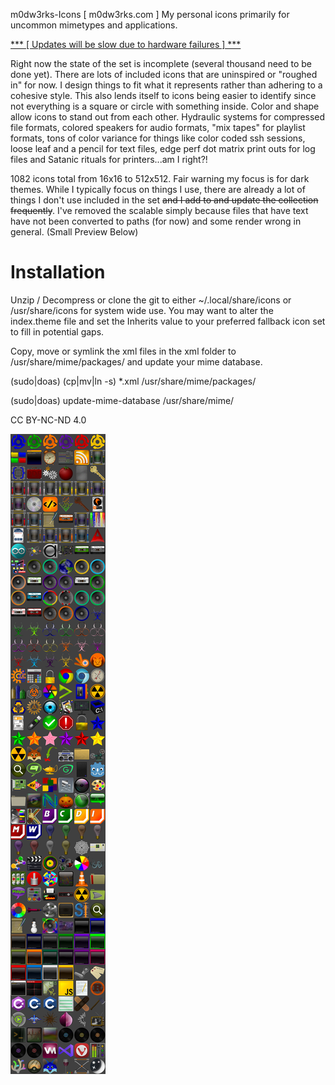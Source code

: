m0dw3rks-Icons [ m0dw3rks.com ] My personal icons primarily for uncommon mimetypes and applications.

<a href="https://m0dw3rks.com/hmo.php" target="_blank">*** [ Updates will be slow due to hardware failures ] ***</a>

Right now the state of the set is incomplete (several thousand need to be done yet). There are lots of included icons that are uninspired or "roughed in" for now. I design things to fit what it represents rather than adhering to a cohesive style. This also lends itself to icons being easier to identify since not everything is a square or circle with something inside. Color and shape allow icons to stand out from each other. Hydraulic systems for compressed file formats, colored speakers for audio formats, "mix tapes" for playlist formats, tons of color variance for things like color coded ssh sessions, loose leaf and a pencil for text files, edge perf dot matrix print outs for log files and Satanic rituals for printers...am I right?!

1082 icons total from 16x16 to 512x512. Fair warning my focus is for dark themes. While I typically focus on things I use, there are already a lot of things I don't use included in the set <strike>and I add to and update the collection frequently</strike>. I've removed the scalable simply because files that have text have not been converted to paths (for now) and some render wrong in general. (Small Preview Below) <!--If there is an _uncommon_ or _rare_ icon you'd like to see toss the info in the <a href="https://github.com/nPHYN1T3/m0dw3rks-Icons/discussions">Discussions</a> section.-->

# Installation
Unzip / Decompress or clone the git to either ~/.local/share/icons or /usr/share/icons for system wide use.
You may want to alter the index.theme file and set the Inherits value to your preferred fallback icon set to fill in potential gaps.

Copy, move or symlink the xml files in the xml folder to /usr/share/mime/packages/ and update your mime database.

(sudo|doas) (cp|mv|ln -s) *.xml /usr/share/mime/packages/

(sudo|doas) update-mime-database /usr/share/mime/

CC BY-NC-ND 4.0

<img alt="A preview of some select icon files" title="A preview of some select icon files" text="A preview of some select icon files" src="ico-prev.jpg">

